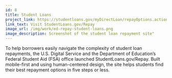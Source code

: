 ```yaml
---
id: 8
title: Student Loans
project_link: https://studentloans.gov/myDirectLoan/repayOptions.action
link_text: Visit StudentLoans.gov/Repay
image_url: /img/work/ed-repay-student-loans.png
image_description: Screenshot of the student loan repayment site"
---
```


To help borrowers easily navigate the complexity of student loan repayments, the U.S. Digital Service and the Department of Education&#8217;s Federal Student Aid (FSA) office launched StudentLoans.gov/Repay. Built mobile-first and using human-centered design, the site helps students find their best repayment options in five steps or less.
